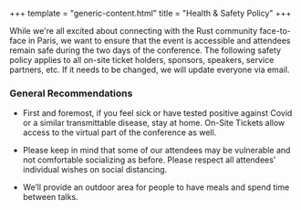 +++
template = "generic-content.html"
title = "Health & Safety Policy"
+++

<div class="box mb-7 blurred-background"">
  <p>
    While we're all excited about connecting with the Rust community face-to-face in Paris, we want to ensure that the event is accessible and attendees remain safe during the two days of the conference. The following safety policy applies to all on-site ticket holders, sponsors, speakers, service partners, etc. If it needs to be changed, we will update everyone via email.
  </p>
</div>
<h3 class="mb-3 mt-7">General Recommendations</h3>
<div class="box blurred-background">
  <ul class="generic-list">
    <li>
      <p>First and foremost, <span class="highlight">if you feel sick or have tested positive against Covid or a similar transmittable disease, stay at home</span>. On-Site Tickets allow access to the virtual part of the conference as well.</p>
    </li>
    <li>
      <p>Please keep in mind that some of our attendees may be vulnerable and not comfortable socializing as before. <span class="highlight">Please respect all attendees' individual wishes on social distancing.</span></p>
    </li>
    <li>
      <p>We’ll provide an <span class="highlight">outdoor area</span> for people to have meals and spend time between talks.</p>
    </li>
  </ul>
</div>

